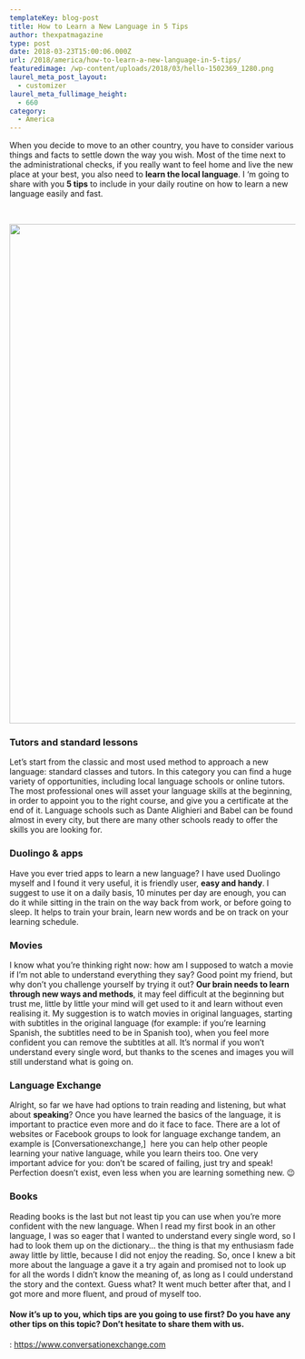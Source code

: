 ```yaml
---
templateKey: blog-post
title: How to Learn a New Language in 5 Tips
author: thexpatmagazine
type: post
date: 2018-03-23T15:00:06.000Z
url: /2018/america/how-to-learn-a-new-language-in-5-tips/
featuredimage: /wp-content/uploads/2018/03/hello-1502369_1280.png
laurel_meta_post_layout:
  - customizer
laurel_meta_fullimage_height:
  - 660
category:
  - America
---
```


When you decide to move to an other country, you have to consider various things and facts to settle down the way you wish. Most of the time next to the administrational checks, if you really want to feel home and live the new place at your best, you also need to **learn the local language**. I &#8216;m going to share with you **5 tips** to include in your daily routine on how to learn a new language easily and fast.

&nbsp;

<img  src="/img/uploads/2018/03/hello-1502369_1280.png" alt="" width="1280" height="878" srcset="/img/uploads/2018/03/hello-1502369_1280.png 1280w, /img/uploads/2018/03/hello-1502369_1280-300x206.png 300w, /img/uploads/2018/03/hello-1502369_1280-768x527.png 768w, /img/uploads/2018/03/hello-1502369_1280-1024x702.png 1024w, /img/uploads/2018/03/hello-1502369_1280-1150x789.png 1150w" sizes="(max-width: 1280px) 100vw, 1280px" />

### Tutors and standard lessons

Let&#8217;s start from the classic and most used method to approach a new language: standard classes and tutors. In this category you can find a huge variety of opportunities, including local language schools or online tutors. The most professional ones will asset your language skills at the beginning, in order to appoint you to the right course, and give you a certificate at the end of it. Language schools such as Dante Alighieri and Babel can be found almost in every city, but there are many other schools ready to offer the skills you are looking for.

### Duolingo & apps

Have you ever tried apps to learn a new language? I have used Duolingo myself and I found it very useful, it is friendly user, **easy and handy**. I suggest to use it on a daily basis, 10 minutes per day are enough, you can do it while sitting in the train on the way back from work, or before going to sleep. It helps to train your brain, learn new words and be on track on your learning schedule.

### Movies

I know what you&#8217;re thinking right now: how am I supposed to watch a movie if I&#8217;m not able to understand everything they say? Good point my friend, but why don&#8217;t you challenge yourself by trying it out? **Our brain needs to learn through new ways and methods**, it may feel difficult at the beginning but trust me, little by little your mind will get used to it and learn without even realising it. My suggestion is to watch movies in original languages, starting with subtitles in the original language (for example: if you&#8217;re learning Spanish, the subtitles need to be in Spanish too), when you feel more confident you can remove the subtitles at all. It&#8217;s normal if you won&#8217;t understand every single word, but thanks to the scenes and images you will still understand what is going on.

### Language Exchange

Alright, so far we have had options to train reading and listening, but what about **speaking**? Once you have learned the basics of the language, it is important to practice even more and do it face to face. There are a lot of websites or Facebook groups to look for language exchange tandem, an example is [Conversationexchange,]  here you can help other people learning your native language, while you learn theirs too. One very important advice for you: don&#8217;t be scared of failing, just try and speak! Perfection doesn&#8217;t exist, even less when you are learning something new. 😉

### Books

Reading books is the last but not least tip you can use when you&#8217;re more confident with the new language. When I read my first book in an other language, I was so eager that I wanted to understand every single word, so I had to look them up on the dictionary&#8230; the thing is that my enthusiasm fade away little by little, because I did not enjoy the reading. So, once I knew a bit more about the language a gave it a try again and promised not to look up for all the words I didn&#8217;t know the meaning of, as long as I could understand the story and the context. Guess what? It went much better after that, and I got more and more fluent, and proud of myself too.

#### Now it&#8217;s up to you, which tips are you going to use first? Do you have any other tips on this topic? Don&#8217;t hesitate to share them with us.

: https://www.conversationexchange.com
